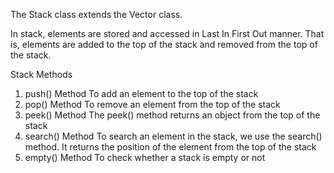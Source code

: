 The Stack class extends the Vector class.

In stack, elements are stored and accessed in Last In First Out manner. That is, elements are added to the top of the stack and removed from the top of the stack.

Stack Methods

1. push() Method
   To add an element to the top of the stack
2. pop() Method
   To remove an element from the top of the stack
3. peek() Method
   The peek() method returns an object from the top of the stack
4. search() Method
   To search an element in the stack, we use the search() method. It returns the position of the element from the top of the stack
5. empty() Method
   To check whether a stack is empty or not
